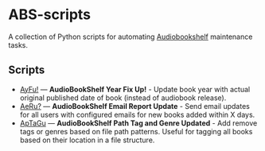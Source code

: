 # ABS-scripts

A collection of Python scripts for automating [Audiobookshelf](https://www.audiobookshelf.org/) maintenance tasks.

## Scripts

- [AyFu!](AyFu.md) — **AudioBookShelf Year Fix Up!** - Update book year with actual original published date of book (instead of audiobook release).
- [AeRu?](AeRu.md) — **AudioBookShelf Email Report Update** - Send email updates for all users with configured emails for new books added within X days.
- [ApTaGu](ApTaGu.md) — **AudioBookShelf Path Tag and Genre Updated** - Add remove tags or genres based on file path patterns.  Useful for tagging all books based on their location in a file structure.

